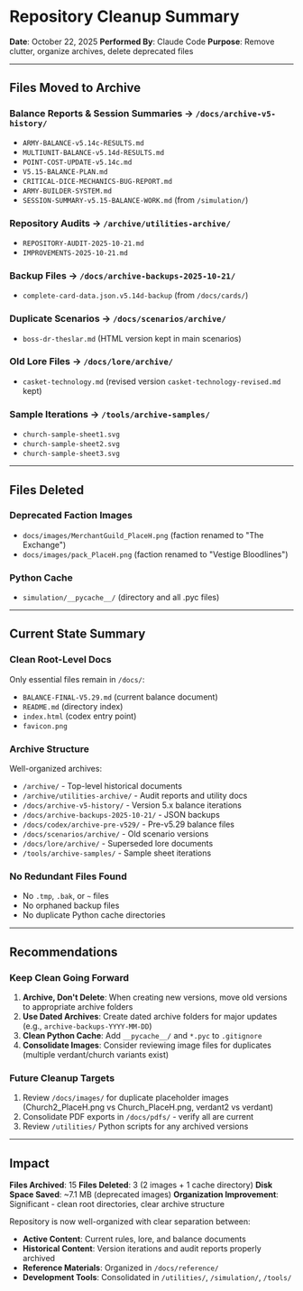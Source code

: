 # Repository Cleanup Summary
**Date**: October 22, 2025
**Performed By**: Claude Code
**Purpose**: Remove clutter, organize archives, delete deprecated files

---

## Files Moved to Archive

### Balance Reports & Session Summaries → `/docs/archive-v5-history/`
- `ARMY-BALANCE-v5.14c-RESULTS.md`
- `MULTIUNIT-BALANCE-v5.14d-RESULTS.md`
- `POINT-COST-UPDATE-v5.14c.md`
- `V5.15-BALANCE-PLAN.md`
- `CRITICAL-DICE-MECHANICS-BUG-REPORT.md`
- `ARMY-BUILDER-SYSTEM.md`
- `SESSION-SUMMARY-v5.15-BALANCE-WORK.md` (from `/simulation/`)

### Repository Audits → `/archive/utilities-archive/`
- `REPOSITORY-AUDIT-2025-10-21.md`
- `IMPROVEMENTS-2025-10-21.md`

### Backup Files → `/docs/archive-backups-2025-10-21/`
- `complete-card-data.json.v5.14d-backup` (from `/docs/cards/`)

### Duplicate Scenarios → `/docs/scenarios/archive/`
- `boss-dr-theslar.md` (HTML version kept in main scenarios)

### Old Lore Files → `/docs/lore/archive/`
- `casket-technology.md` (revised version `casket-technology-revised.md` kept)

### Sample Iterations → `/tools/archive-samples/`
- `church-sample-sheet1.svg`
- `church-sample-sheet2.svg`
- `church-sample-sheet3.svg`

---

## Files Deleted

### Deprecated Faction Images
- `docs/images/MerchantGuild_PlaceH.png` (faction renamed to "The Exchange")
- `docs/images/pack_PlaceH.png` (faction renamed to "Vestige Bloodlines")

### Python Cache
- `simulation/__pycache__/` (directory and all .pyc files)

---

## Current State Summary

### Clean Root-Level Docs
Only essential files remain in `/docs/`:
- `BALANCE-FINAL-V5.29.md` (current balance document)
- `README.md` (directory index)
- `index.html` (codex entry point)
- `favicon.png`

### Archive Structure
Well-organized archives:
- `/archive/` - Top-level historical documents
- `/archive/utilities-archive/` - Audit reports and utility docs
- `/docs/archive-v5-history/` - Version 5.x balance iterations
- `/docs/archive-backups-2025-10-21/` - JSON backups
- `/docs/codex/archive-pre-v529/` - Pre-v5.29 balance files
- `/docs/scenarios/archive/` - Old scenario versions
- `/docs/lore/archive/` - Superseded lore documents
- `/tools/archive-samples/` - Sample sheet iterations

### No Redundant Files Found
- No `.tmp`, `.bak`, or `~` files
- No orphaned backup files
- No duplicate Python cache directories

---

## Recommendations

### Keep Clean Going Forward
1. **Archive, Don't Delete**: When creating new versions, move old versions to appropriate archive folders
2. **Use Dated Archives**: Create dated archive folders for major updates (e.g., `archive-backups-YYYY-MM-DD`)
3. **Clean Python Cache**: Add `__pycache__/` and `*.pyc` to `.gitignore`
4. **Consolidate Images**: Consider reviewing image files for duplicates (multiple verdant/church variants exist)

### Future Cleanup Targets
1. Review `/docs/images/` for duplicate placeholder images (Church2_PlaceH.png vs Church_PlaceH.png, verdant2 vs verdant)
2. Consolidate PDF exports in `/docs/pdfs/` - verify all are current
3. Review `/utilities/` Python scripts for any archived versions

---

## Impact

**Files Archived**: 15
**Files Deleted**: 3 (2 images + 1 cache directory)
**Disk Space Saved**: ~7.1 MB (deprecated images)
**Organization Improvement**: Significant - clean root directories, clear archive structure

Repository is now well-organized with clear separation between:
- **Active Content**: Current rules, lore, and balance documents
- **Historical Content**: Version iterations and audit reports properly archived
- **Reference Materials**: Organized in `/docs/reference/`
- **Development Tools**: Consolidated in `/utilities/`, `/simulation/`, `/tools/`
